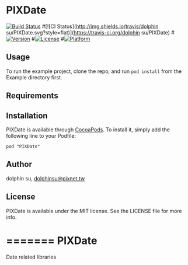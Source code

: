 # PIXDate
[![Build Status](https://travis-ci.org/dolphinSuPixnet/PIXDate.svg?branch=master)](https://travis-ci.org/dolphinSuPixnet/PIXDate)
#[![CI Status](http://img.shields.io/travis/dolphin su/PIXDate.svg?style=flat)](https://travis-ci.org/dolphin su/PIXDate)
#[![Version](https://img.shields.io/cocoapods/v/PIXDate.svg?style=flat)](http://cocoadocs.org/docsets/PIXDate)
#[![License](https://img.shields.io/cocoapods/l/PIXDate.svg?style=flat)](http://cocoadocs.org/docsets/PIXDate)
#[![Platform](https://img.shields.io/cocoapods/p/PIXDate.svg?style=flat)](http://cocoadocs.org/docsets/PIXDate)

## Usage

To run the example project, clone the repo, and run `pod install` from the Example directory first.

## Requirements

## Installation

PIXDate is available through [CocoaPods](http://cocoapods.org). To install
it, simply add the following line to your Podfile:

    pod "PIXDate"

## Author

dolphin su, dolphinsu@pixnet.tw

## License

PIXDate is available under the MIT license. See the LICENSE file for more info.

=======
PIXDate
=======

Date related libraries
